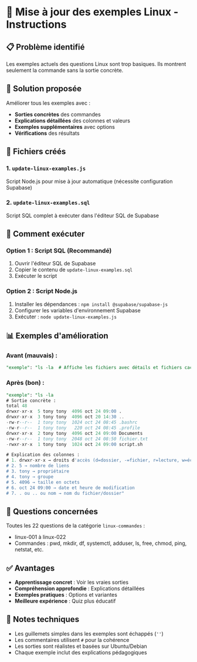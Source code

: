# 🐧 Mise à jour des exemples Linux - Instructions

## 📋 Problème identifié

Les exemples actuels des questions Linux sont trop basiques. Ils montrent seulement la commande sans la sortie concrète.

## 🎯 Solution proposée

Améliorer tous les exemples avec :

- **Sorties concrètes** des commandes
- **Explications détaillées** des colonnes et valeurs
- **Exemples supplémentaires** avec options
- **Vérifications** des résultats

## 📁 Fichiers créés

### 1. `update-linux-examples.js`

Script Node.js pour mise à jour automatique (nécessite configuration Supabase)

### 2. `update-linux-examples.sql`

Script SQL complet à exécuter dans l'éditeur SQL de Supabase

## 🚀 Comment exécuter

### Option 1 : Script SQL (Recommandé)

1. Ouvrir l'éditeur SQL de Supabase
2. Copier le contenu de `update-linux-examples.sql`
3. Exécuter le script

### Option 2 : Script Node.js

1. Installer les dépendances : `npm install @supabase/supabase-js`
2. Configurer les variables d'environnement Supabase
3. Exécuter : `node update-linux-examples.js`

## 📊 Exemples d'amélioration

### Avant (mauvais) :

```sql
"exemple": "ls -la  # Affiche les fichiers avec détails et fichiers cachés"
```

### Après (bon) :

```sql
"exemple": "ls -la
# Sortie concrète :
total 48
drwxr-xr-x  5 tony tony  4096 oct 24 09:00 .
drwxr-xr-x  3 tony tony  4096 oct 20 14:30 ..
-rw-r--r--  1 tony tony  1024 oct 24 08:45 .bashrc
-rw-r--r--  1 tony tony   220 oct 24 08:45 .profile
drwxr-xr-x  2 tony tony  4096 oct 24 09:00 Documents
-rw-r--r--  1 tony tony  2048 oct 24 08:50 fichier.txt
-rwxr-xr-x  1 tony tony  1024 oct 24 09:00 script.sh

# Explication des colonnes :
# 1. drwxr-xr-x → droits d'accès (d=dossier, -=fichier, r=lecture, w=écriture, x=exécution)
# 2. 5 → nombre de liens
# 3. tony → propriétaire
# 4. tony → groupe
# 5. 4096 → taille en octets
# 6. oct 24 09:00 → date et heure de modification
# 7. . ou .. ou nom → nom du fichier/dossier"
```

## 🎯 Questions concernées

Toutes les 22 questions de la catégorie `linux-commandes` :

- linux-001 à linux-022
- Commandes : pwd, mkdir, df, systemctl, adduser, ls, free, chmod, ping, netstat, etc.

## ✅ Avantages

- **Apprentissage concret** : Voir les vraies sorties
- **Compréhension approfondie** : Explications détaillées
- **Exemples pratiques** : Options et variantes
- **Meilleure expérience** : Quiz plus éducatif

## 🔧 Notes techniques

- Les guillemets simples dans les exemples sont échappés (`''`)
- Les commentaires utilisent `#` pour la cohérence
- Les sorties sont réalistes et basées sur Ubuntu/Debian
- Chaque exemple inclut des explications pédagogiques
